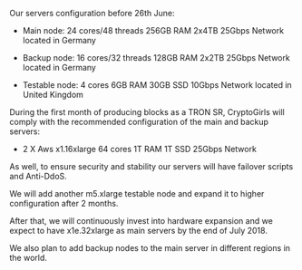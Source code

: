 Our servers configuration before 26th June:

- Main node: 24 cores/48 threads 256GB RAM 2x4TB 25Gbps Network located in Germany

- Backup node: 16 cores/32 threads 128GB RAM 2x2TB 25Gbps Network located in Germany

- Testable node: 4 cores 6GB RAM 30GB SSD 10Gbps Network</strong> located in United Kingdom

During the first month of producing blocks as a TRON SR, CryptoGirls will comply with the recommended configuration of the main and backup servers:

- 2 X Aws x1.16xlarge 64 cores 1T RAM 1T SSD 25Gbps Network

As well, to ensure security and stability our servers will have failover scripts and Anti-DdoS.

We will add another m5.xlarge testable node and expand it to higher configuration after 2 months.

After that, we will continuously invest into hardware expansion and we expect to have x1e.32xlarge as main servers by the end of July 2018.

We also plan to add backup nodes to the main server in different regions in the world.
